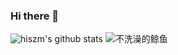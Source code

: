 ### Hi there 👋
![hiszm's github stats](https://github-readme-stats.vercel.app/api?username=hiszm&count_private=true)
<img src="https://images.cnblogs.com/cnblogs_com/hiszm/1694088/o_200904030246qrcode_for_gh_24508b63c547_344.jpg" alt="不洗澡的鲸鱼">

<!--
**hiszm/hiszm** is a ✨ _special_ ✨ repository because its `README.md` (this file) appears on your GitHub profile.

Here are some ideas to get you started:

- 🔭 I’m currently working on ...
- 🌱 I’m currently learning ...
- 👯 I’m looking to collaborate on ...
- 🤔 I’m looking for help with ...
- 💬 Ask me about ...
- 📫 How to reach me: ...
- 😄 Pronouns: ...
- ⚡ Fun fact: ...
-->
